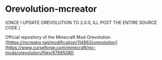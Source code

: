 # Orevolution-mcreator
(ONCE I UPDATE OREVOLUTION TO 2.0.0, ILL POST THE ENTIRE SOURCE CODE.)

Official repository of the Minecraft Mod Orevolution. ([https://mcreator.net/modification/114863/orevolution](https://www.curseforge.com/minecraft/mc-mods/orevolution/files/6768508))
